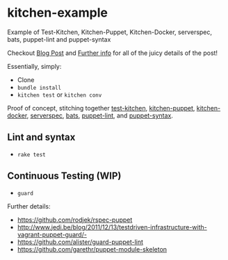 kitchen-example
===============

Example of Test-Kitchen, Kitchen-Puppet, Kitchen-Docker, serverspec, bats, puppet-lint and puppet-syntax

Checkout [Blog Post](http://blog.grubernaut.com/kitchen-magic/) and [Further info](http://ehaselwanter.com/en/blog/2014/05/08/using-test-kitchen-with-puppet) for all of the juicy details of the post!


Essentially, simply:
- Clone
- ```bundle install```
- ```kitchen test``` or ```kitchen conv```


Proof of concept, stitching together [test-kitchen](https://github.com/test-kitchen/test-kitchen), [kitchen-puppet](https://github.com/neillturner/kitchen-puppet), [kitchen-docker](https://github.com/portertech/kitchen-docker), [serverspec](http://serverspec.org/), [bats](https://github.com/sstephenson/bats), [puppet-lint](http://puppet-lint.com/), and [puppet-syntax](https://github.com/gds-operations/puppet-syntax).


Lint and syntax
---------------

- ```rake test```


Continuous Testing (WIP)
------------------------

- ```guard```

Further details:
- https://github.com/rodjek/rspec-puppet
- http://www.jedi.be/blog/2011/12/13/testdriven-infrastructure-with-vagrant-puppet-guard/-
- https://github.com/alister/guard-puppet-lint
- https://github.com/garethr/puppet-module-skeleton
